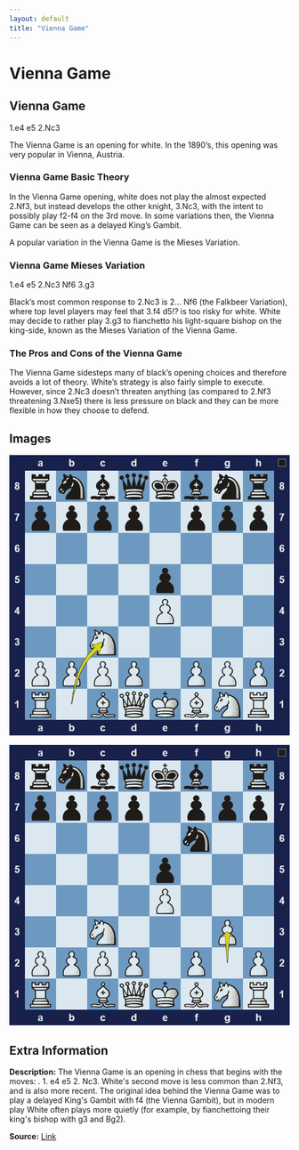 ```yaml
---
layout: default
title: "Vienna Game"
---
```



# Vienna Game



## Vienna Game

1.e4 e5 2.Nc3

The Vienna Game is an opening for white. In the 1890’s, this opening was very popular in Vienna, Austria.

### Vienna Game Basic Theory

In the Vienna Game opening, white does not play the almost expected 2.Nf3, but instead develops the other knight, 3.Nc3, with the intent to possibly play f2-f4 on the 3rd move. In some variations then, the Vienna Game can be seen as a delayed King’s Gambit.

A popular variation in the Vienna Game is the Mieses Variation.

### Vienna Game Mieses Variation

1.e4 e5 2.Nc3 Nf6 3.g3

Black’s most common response to 2.Nc3 is 2… Nf6 (the Falkbeer Variation), where top level players may feel that 3.f4 d5!? is too risky for white. White may decide to rather play 3.g3 to fianchetto his light-square bishop on the king-side, known as the Mieses Variation of the Vienna Game.

### The Pros and Cons of the Vienna Game

The Vienna Game sidesteps many of black’s opening choices and therefore avoids a lot of theory. White’s strategy is also fairly simple to execute. However, since 2.Nc3 doesn’t threaten anything (as compared to 2.Nf3 threatening 3.Nxe5) there is less pressure on black and they can be more flexible in how they choose to defend.



## Images

![vienna-game](images/vienna-game-1.png)

![vienna-game](images/vienna-game-2.png)



## Extra Information
**Description:** The Vienna Game is an opening in chess that begins with the moves: . 1. e4 e5 2. Nc3. White's second move is less common than 2.Nf3, and is also more recent. The original idea behind the Vienna Game was to play a delayed King's Gambit with f4 (the Vienna Gambit), but in modern play White often plays more quietly (for example, by fianchettoing their king's bishop with g3 and Bg2).

**Source:** [Link](https://en.wikipedia.org/wiki/Vienna_Game)
